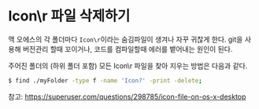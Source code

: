 # Icon\r 파일 삭제하기
맥 오에스의 각 폴더마다 `Icon\r`이라는 숨김파일이 생겨나 자꾸 귀찮게 한다.
git을 사용해 버전관리 할때 꼬이거나, 코드를 컴파일할때 에러를 뱉어내는 원인이 된다.

주어진 폴더의 (하위 폴더 포함) 모든 Icon\r 파일을 찾아 지우는 방법은 다음과 같다.

```bash
$ find ./myFolder -type f -name 'Icon?' -print -delete;
```
참고: https://superuser.com/questions/298785/icon-file-on-os-x-desktop  
